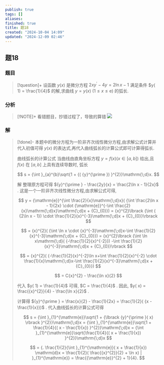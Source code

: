 ```yaml
---
publish: true
tags: []
aliases: 
finished: true
title: 题18
created: "2024-10-04 14:09"
updated: "2024-12-09 02:46"
---
```

## 题18
### 题目
> [!question]+
> 设函数 $y( x)$ 是微分方程 ${2x}{y}^{\prime } - {4y} = 2\ln x - 1$ 满足条件 $y( 1) = \frac{1}{4}$ 的解,求曲线 $y = y( x)$ $( {1 \leq x \leq \mathrm{e}})$ 的弧长.
### 分析
> [!NOTE]+
> 看错题目，抄错过程了，导致的算错
> ![](https://img.hwenyi.live/202412090033937.webp)
### 解
> [!done]-
> 本题中的微分方程为一阶非齐次线性微分方程,由求解公式计算并代入初值可得 $y( x)$ 的表达式,再代入曲线弧长的计算公式即可计算得弧长.
> 
> 曲线弧长的计算公式 当曲线由直角坐标方程 $y = f( x) ( {x \in \lbrack {a, b}\rbrack })$ 给出,且 $f( x)$ 在 $\lbrack {a, b}\rbrack$ 上具有连续导数时, 弧长
> 
> $$
> s = {\int }_{a}^{b}\sqrt{1 + {( {y}^{\prime }) }^{2}}\mathrm{\;d}x.
> $$
> 
> 解 整理原方程可得 ${y}^{\prime } - \frac{2y}{x} = \frac{2\ln x - 1}{2x}$ . 这是一个一阶非齐次线性微分方程,由求解公式可得,
> 
> $$
> y = {\mathrm{e}}^{\int \frac{2}{x}\mathrm{\;d}x}( {\int \frac{2\ln x - 1}{2x} \cdot {\mathrm{e}}^{-\int \frac{2}{x}\mathrm{\;d}x}\mathrm{\;d}x + {C}_{0}}) = {x}^{2}\lbrack {\int ( {2\ln x - 1}) \cdot \frac{1}{2}{x}^{-3}\mathrm{\;d}x + {C}_{0}}\rbrack
> $$
> 
> $$
> = {x}^{2}( {\int \ln x \cdot {x}^{-3}\mathrm{\;d}x-\int \frac{1}{2}{x}^{-3}\mathrm{\;d}x + {C}_{0}}) = {x}^{2}\lbrack {\int \ln x\mathrm{\;d}( {-\frac{1}{2}{x}^{-2}}) -\int \frac{1}{2}{x}^{-3}\mathrm{\;d}x + {C}_{0}}\rbrack
> $$
> 
> $$
> = {x}^{2}( {-\frac{1}{2}{x}^{-2}\ln x+\int \frac{1}{2}{x}^{-2} \cdot \frac{1}{x}\mathrm{\;d}x-\int \frac{1}{2}{x}^{-3}\mathrm{\;d}x + {C}_{0}})
> $$
> 
> $$
> = C{x}^{2} - \frac{\ln x}{2}
> $$
> 
> 代入 $y( 1) = \frac{1}{4}$ 可得, $C = \frac{1}{4}$ . 因此, $y( x) = \frac{{x}^{2}}{4} - \frac{\ln x}{2}$ .
> 
> 计算得 ${y}^{\prime } = \frac{x}{2} - \frac{1}{2x} = \frac{1}{2}( {x - \frac{1}{x}})$ . 代入曲线弧长的计算公式可得
> 
> $$
> s = {\int }_{1}^{\mathrm{e}}\sqrt{1 + {\lbrack {y}^{\prime }( x) \rbrack }^{2}}\mathrm{\;d}x = {\int }_{1}^{\mathrm{e}}\sqrt{1 + \frac{1}{4}{( x - \frac{1}{x}) }^{2}}\mathrm{\;d}x = {\int }_{1}^{\mathrm{e}}\sqrt{\frac{1}{4}{( x + \frac{1}{x}) }^{2}}\mathrm{\;d}x
> $$
> 
> $$
> = {. \frac{1}{2}{\int }_{1}^{\mathrm{e}}( x + \frac{1}{x}) \mathrm{d}x = \frac{1}{2}( \frac{{x}^{2}}{2} + \ln x) | }_{1}^{\mathrm{e}} = \frac{{\mathrm{e}}^{2} + 1}{4}.
> $$